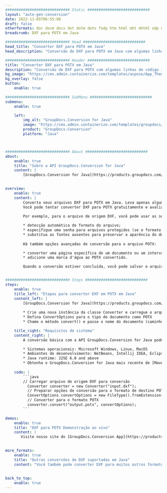 ```yaml
---
############################# Static ############################
layout: "auto-gen-conversion"
date: 2022-11-05T06:55:08
draft: false
otherformats: doc docm docx dot dotm dotx fodp htm html mht mhtml odp odt otp pot potm potx pps ppsm ppsx ppt pptm pptx rtf
breadcrumb: DXF para POTX em Java

############################# Head ############################
head_title: "Converter DXF para POTX em Java"
head_description: "Conversão de DXF para POTX em Java com algumas linhas de código. Converta mais de 160 formatos de arquivo usando a API de conversão de documentos do GroupDocs para Java"

############################# Header ############################
title: "Converter DXF para POTX em Java"
description: "Conversão de DXF para POTX com algumas linhas de código Java"
bg_image: "https://cms.admin.containerize.com/templates/aspose/App_Themes/V3/images/bg/header1.png"
bg_overlay: false
button:
    enable: true

############################# SubMenu ############################
submenu:
    enable: true

    left:
        img_alt: "GroupDocs.Conversion for Java"
        image: "https://cms.admin.containerize.com/templates/groupdocs/images/product-logos/90x90-noborder/groupdocs-conversion-java.png"
        product: "GroupDocs.Conversion"
        platform: "Java"



############################# About ############################
about:
    enable: true
    title: "Sobre a API GroupDocs.Conversion for Java"
    content: |
        [GroupDocs.Conversion for Java](https://products.groupdocs.com/conversion/java/) é uma API avançada de conversão de formato de arquivo para conversão entre formatos populares de imagem e documento, como Microsoft Office, OpenDocument, PDF, HTML, e-mail, CAD. e muito mais com apenas algumas linhas de código. A API nativa detecta automaticamente os formatos dos documentos originais e oferece muitas opções para personalizar os documentos convertidos. Juntamente com a função de extrair informações de um documento, ele também suporta o armazenamento em cache dos resultados da conversão para o disco local por padrão. No entanto, qualquer tipo de armazenamento em cache pode ser suportado pela implementação das interfaces apropriadas - Amazon S3, Dropbox, Google Drive, Windows Azure, Reddis ou quaisquer outras.
    

overview:
    enable: true
    content: |
        Converta seus arquivos DXF para POTX em Java. Leva apenas algumas linhas de código Java em qualquer plataforma de sua escolha, como Windows, Linux, macOS.
        Você pode tentar converter DXF para POTX gratuitamente e avaliar a qualidade dos resultados da conversão. Junto com scripts de conversão de arquivo simples, você pode tentar opções mais sofisticadas para carregar o arquivo de origem DXF e armazenar a saída POTX. 
        
        Por exemplo, para o arquivo de origem DXF, você pode usar as seguintes opções de carregamento:

        * detecção automática do formato do arquivo;
        * especifique uma senha para arquivos protegidos (se o formato de arquivo for compatível);
        * substitua as fontes ausentes para preservar a aparência do documento.
        
        Há também opções avançadas de conversão para o arquivo POTX:

        * converter uma página específica de um documento ou um intervalo de páginas;
        * adicione uma marca d'água ao POTX convertido.

        Quando a conversão estiver concluída, você pode salvar o arquivo POTX no caminho do arquivo local ou em qualquer armazenamento de terceiros, como FTP, Amazon S3, Google Drive, Dropbox etc. Observe - para converter DXF para POTX, você não precisa instalar nenhum software adicional, como MS Office, Open Office, Adobe Acrobat Reader etc.


############################# Steps ############################
steps:
    enable: true
    title_left: "Etapas para converter DXF em POTX em Java"
    content_left: |
        [GroupDocs.Conversion for Java](https://products.groupdocs.com/conversion/java/) permite que os desenvolvedores convertam facilmente o arquivo DXF para POTX com algumas linhas de código.
        
        * Crie uma nova instância da classe Converter e carregue o arquivo DXF com o caminho completo
        * Defina ConvertOptions para o tipo de documento como POTX
        * Chame o método convert() e passe o nome do documento (caminho completo) e formato (POTX) como parâmetro

    title_right: "Requisitos de sistema"
    content_right: |
        A conversão básica com a API GroupDocs.Conversion for Java pode ser feita com apenas algumas linhas de código. Nossas APIs são suportadas em todas as principais plataformas e sistemas operacionais. Antes de executar o código abaixo, certifique-se de ter os seguintes pré-requisitos instalados em seu sistema.

        * Sistemas operacionais: Microsoft Windows, Linux, MacOS
        * Ambientes de desenvolvimento: NetBeans, Intellij IDEA, Eclipse, etc.
        * Java runtime: J2SE 6.0 and above
        * Obtenha o GroupDocs.Conversion for Java mais recente de [Maven](https://repository.groupdocs.com/webapp/#/artifacts/browse/tree/General/repo/com/groupdocs/groupdocs-conversion)
         
    code: |
        ```java    
        // Carregar arquivo de origem DXF para conversão
          Converter converter = new Converter("input.dxf");
          // Preparar opções de conversão para o formato de destino POTX
          ConvertOptions convertOptions = new FileType().fromExtension("potx").getConvertOptions();
          // Converter para o formato POTX
          converter.convert("output.potx", convertOptions);
        ```

demos:
    enable: true
    title: "DXF para POTX Demonstração ao vivo"
    content: |
       Visite nosso site do [GroupDocs.Conversion App](https://products.groupdocs.app/conversion/family) e experimente a conversão de DXF para POTX agora. A demonstração gratuita tem os seguintes benefícios
          

more_formats:
    enable: true
    title: "Outras conversões de DXF suportadas em Java"
    content: "Você também pode converter DXF para muitos outros formatos de arquivo. Por favor, veja a lista abaixo."
       
       
back_to_top:
    enable: true
---
```

